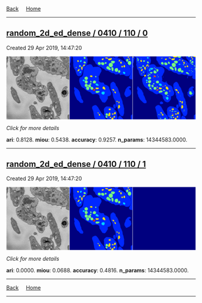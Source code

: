 
[Back](..)&nbsp;&nbsp;&nbsp;&nbsp;&nbsp;[Home](https://leapmanlab.github.io/snapshots)

---

<div class="summary"><a href="0"><h2>random_2d_ed_dense / 0410 / 110 / 0</h2></a><p>Created 29 Apr 2019, 14:47:20
</p><a href="0"><img src="0/media/summary.png" align="center"></a><p>
<i>Click for more details</i>
</p></div>

**ari**: 0.8128. **miou**: 0.5438. **accuracy**: 0.9257. **n_params**: 14344583.0000. 

---

<div class="summary"><a href="1"><h2>random_2d_ed_dense / 0410 / 110 / 1</h2></a><p>Created 29 Apr 2019, 14:47:20
</p><a href="1"><img src="1/media/summary.png" align="center"></a><p>
<i>Click for more details</i>
</p></div>

**ari**: 0.0000. **miou**: 0.0688. **accuracy**: 0.4816. **n_params**: 14344583.0000. 

---

[Back](..)&nbsp;&nbsp;&nbsp;&nbsp;&nbsp;[Home](https://leapmanlab.github.io/snapshots)

---